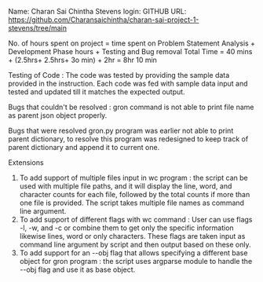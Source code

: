 Name: Charan Sai Chintha
Stevens login:
GITHUB URL: https://github.com/Charansaichintha/charan-sai-project-1-stevens/tree/main

No. of hours spent on project = time spent on Problem Statement Analysis + Development Phase hours + Testing and Bug removal
Total Time = 40 mins + (2.5hrs+ 2.5hrs+ 3o min)  + 2hr = 8hr 10 min

Testing of Code : The code was tested by providing the sample data provided in the instruction. Each code was fed with sample data input and tested and updated till it matches the expected output. 

Bugs that couldn't be resolved :
    gron command is not able to print file name as parent json object properly.

Bugs that were resolved
    gron.py program was earlier not able to print parent dictionary, to resolve this program was redesigned to keep track of parent dictionary and append it to current one.

Extensions
1. To add support of multiple files input in wc program : the script can be used with multiple file paths, and it will display the line, word, and character counts for each file, followed by the total counts if more than one file is provided. The script takes multiple file names as command line argument.
2. To add support of different flags with wc command : User can use flags -l, -w, and -c  or combine them to get only the specific information likewise lines, word or only characters. These flags are taken input as command line argument by script and then output based on these only.
3. To add support for an --obj flag that allows specifying a different base object for gron program : the script uses argparse module to handle the --obj flag and use it as base object.


